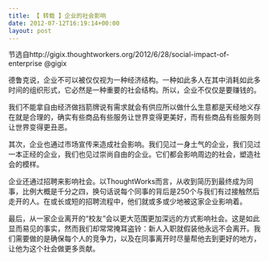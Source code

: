 ```yaml
---
title: 【 转载 】企业的社会影响
date: 2012-07-12T16:19:14+00:00
layout: post
---
```

节选自http://gigix.thoughtworkers.org/2012/6/28/social-impact-of-enterprise @gigix

德鲁克说，企业不可以被仅仅视为一种经济结构。一种如此多人在其中消耗如此多时间的组织形式，它必然是一种重要的社会结构。所以，企业不仅仅是要赚钱的。

我们不能拿自由经济做挡箭牌说有需求就会有供应所以做什么生意都是天经地义存在就是合理的，确实有些商品有些服务让世界变得更美好，而有些商品有些服务则让世界变得更丑恶。

其次，企业也通过市场宣传来造成社会影响。我们见过一身土气的企业，我们见过一本正经的企业，我们也见过崇尚自由的企业。它们都会影响周边的社会，塑造社会的模样。

企业还通过招聘来影响社会。以ThoughtWorks而言，从收到简历到最终成为同事，比例大概是千分之四，换句话说每个同事的背后是250个与我们有过接触然后走开的人。在或长或短的招聘流程中，他们就或多或少地被这家企业影响着。

最后，从一家企业离开的“校友”会以更大范围更加深远的方式影响社会。这是如此显而易见的事实，然而我们却常常掩耳盗铃：新人入职就假装他永远不会离开。我们需要做的是确保每个人的竞争力，以及在同事离开时尽量帮他去到更好的地方，让他为这个社会做更多贡献。
